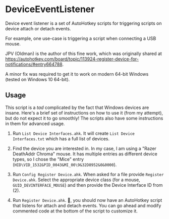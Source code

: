 # DeviceEventListener

Device event listener is a set of AutoHotkey scripts for triggering scripts on device attach or detach events.

For example, one use-case is triggering a script when connecting a USB mouse.

JPV (Oldman) is the author of this fine work, which was originally shared at https://autohotkey.com/board/topic/113924-register-device-for-notifications/#entry664788.

A minor fix was required to get it to work on modern 64-bit Windows (tested on Windows 10 64-bit).

## Usage

This script is a _tad_ complicated by the fact that Windows devices are insane. Here's a brief set of instructions on how to use it (from my attempt), but do not expect it to go smoothly! The scripts also have some instructions in them for advanced usage.

1. Run `List Device Interfaces.ahk`. It will create `List Device Interfaces.txt` which has a full list of devices.

2. Find the device you are interested in. In my case, I am using a "Razer DeathAddr Chroma" mouse. It has multiple entries as different device types, so I chose the "Mice" entry (`HID\VID_1532&PID_0043&MI_00\9&32D8952&0&0000`).

3. Run `Config Register Device.ahk`. When asked for a file provide `Register Device.ahk`. Select the appropriate device class (for a mouse, `GUID_DEVINTERFACE_MOUSE`) and then provide the Device Interface ID from (2).

4. Run `Register Device.ahk`. :tada:, you should now have an AutoHotkey script that listens for attach and detach events. You can go ahead and modify commented code at the bottom of the script to customize it.